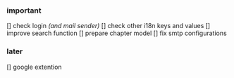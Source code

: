 ### important
[] check login _(and mail sender)_
[] check other i18n keys and values
[] improve search function
[] prepare chapter model
[] fix smtp configurations

### later
[] google extention